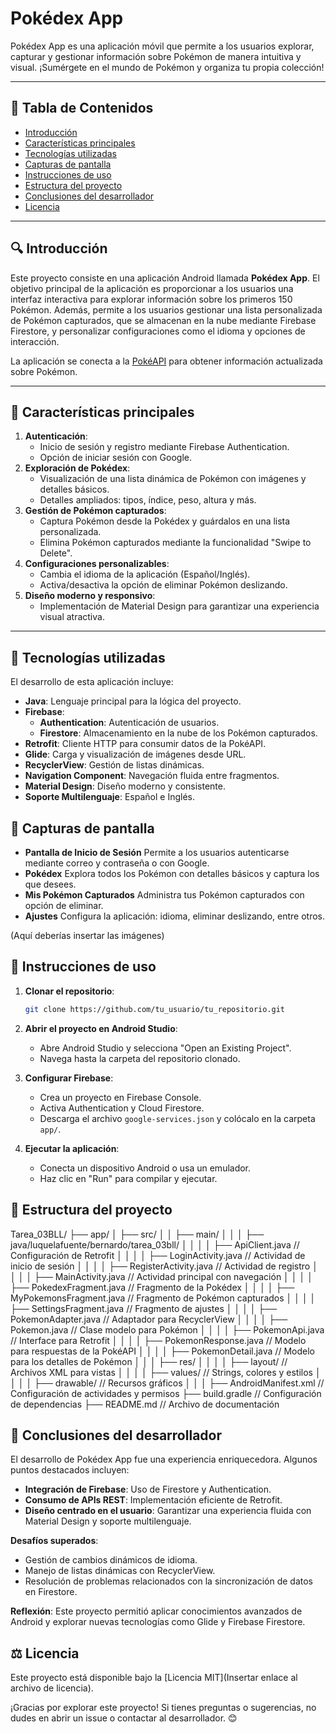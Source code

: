 # **Pokédex App**

Pokédex App es una aplicación móvil que permite a los usuarios explorar, capturar y gestionar información sobre Pokémon de manera intuitiva y visual. ¡Sumérgete en el mundo de Pokémon y organiza tu propia colección!

---

## **📌 Tabla de Contenidos**

- [Introducción](#introducción)
- [Características principales](#características-principales)
- [Tecnologías utilizadas](#tecnologías-utilizadas)
- [Capturas de pantalla](#capturas-de-pantalla)
- [Instrucciones de uso](#instrucciones-de-uso)
- [Estructura del proyecto](#estructura-del-proyecto)
- [Conclusiones del desarrollador](#conclusiones-del-desarrollador)
- [Licencia](#licencia)

---

## **🔍 Introducción**

Este proyecto consiste en una aplicación Android llamada **Pokédex App**. El objetivo principal de la aplicación es proporcionar a los usuarios una interfaz interactiva para explorar información sobre los primeros 150 Pokémon. Además, permite a los usuarios gestionar una lista personalizada de Pokémon capturados, que se almacenan en la nube mediante Firebase Firestore, y personalizar configuraciones como el idioma y opciones de interacción.

La aplicación se conecta a la [PokéAPI](https://pokeapi.co/) para obtener información actualizada sobre Pokémon.

---

## **🌟 Características principales**

1. **Autenticación**:
    -   Inicio de sesión y registro mediante Firebase Authentication.
    -   Opción de iniciar sesión con Google.
2. **Exploración de Pokédex**:
    -   Visualización de una lista dinámica de Pokémon con imágenes y detalles básicos.
    -   Detalles ampliados: tipos, índice, peso, altura y más.
3. **Gestión de Pokémon capturados**:
    -   Captura Pokémon desde la Pokédex y guárdalos en una lista personalizada.
    -   Elimina Pokémon capturados mediante la funcionalidad "Swipe to Delete".
4. **Configuraciones personalizables**:
    -   Cambia el idioma de la aplicación (Español/Inglés).
    -   Activa/desactiva la opción de eliminar Pokémon deslizando.
5. **Diseño moderno y responsivo**:
    -   Implementación de Material Design para garantizar una experiencia visual atractiva.

---

## **🔧 Tecnologías utilizadas**

El desarrollo de esta aplicación incluye:

-   **Java**: Lenguaje principal para la lógica del proyecto.
-   **Firebase**:
    -   **Authentication**: Autenticación de usuarios.
    -   **Firestore**: Almacenamiento en la nube de los Pokémon capturados.
-   **Retrofit**: Cliente HTTP para consumir datos de la PokéAPI.
-   **Glide**: Carga y visualización de imágenes desde URL.
-   **RecyclerView**: Gestión de listas dinámicas.
-   **Navigation Component**: Navegación fluida entre fragmentos.
-   **Material Design**: Diseño moderno y consistente.
-   **Soporte Multilenguaje**: Español e Inglés.

## **📸 Capturas de pantalla**

-   **Pantalla de Inicio de Sesión**
    Permite a los usuarios autenticarse mediante correo y contraseña o con Google.
-   **Pokédex**
    Explora todos los Pokémon con detalles básicos y captura los que desees.
-   **Mis Pokémon Capturados**
    Administra tus Pokémon capturados con opción de eliminar.
-   **Ajustes**
    Configura la aplicación: idioma, eliminar deslizando, entre otros.

(Aquí deberías insertar las imágenes)

## **🚀 Instrucciones de uso**

1. **Clonar el repositorio**:

    ```bash
    git clone https://github.com/tu_usuario/tu_repositorio.git
    ```

2. **Abrir el proyecto en Android Studio**:
    -   Abre Android Studio y selecciona "Open an Existing Project".
    -   Navega hasta la carpeta del repositorio clonado.
3. **Configurar Firebase**:
    -   Crea un proyecto en Firebase Console.
    -   Activa Authentication y Cloud Firestore.
    -   Descarga el archivo `google-services.json` y colócalo en la carpeta `app/`.
4. **Ejecutar la aplicación**:
    -   Conecta un dispositivo Android o usa un emulador.
    -   Haz clic en "Run" para compilar y ejecutar.

## **📁 Estructura del proyecto**

Tarea_03BLL/
├── app/
│ ├── src/
│ │ ├── main/
│ │ │ ├── java/luquelafuente/bernardo/tarea_03bll/
│ │ │ │ ├── ApiClient.java // Configuración de Retrofit
│ │ │ │ ├── LoginActivity.java // Actividad de inicio de sesión
│ │ │ │ ├── RegisterActivity.java // Actividad de registro
│ │ │ │ ├── MainActivity.java // Actividad principal con navegación
│ │ │ │ ├── PokedexFragment.java // Fragmento de la Pokédex
│ │ │ │ ├── MyPokemonsFragment.java // Fragmento de Pokémon capturados
│ │ │ │ ├── SettingsFragment.java // Fragmento de ajustes
│ │ │ │ ├── PokemonAdapter.java // Adaptador para RecyclerView
│ │ │ │ ├── Pokemon.java // Clase modelo para Pokémon
│ │ │ │ ├── PokemonApi.java // Interface para Retrofit
│ │ │ │ ├── PokemonResponse.java // Modelo para respuestas de la PokéAPI
│ │ │ │ ├── PokemonDetail.java // Modelo para los detalles de Pokémon
│ │ │ ├── res/
│ │ │ │ ├── layout/ // Archivos XML para vistas
│ │ │ │ ├── values/ // Strings, colores y estilos
│ │ │ │ ├── drawable/ // Recursos gráficos
│ │ │ ├── AndroidManifest.xml // Configuración de actividades y permisos
├── build.gradle // Configuración de dependencias
├── README.md // Archivo de documentación


## **📙 Conclusiones del desarrollador**

El desarrollo de Pokédex App fue una experiencia enriquecedora. Algunos puntos destacados incluyen:

-   **Integración de Firebase**: Uso de Firestore y Authentication.
-   **Consumo de APIs REST**: Implementación eficiente de Retrofit.
-   **Diseño centrado en el usuario**: Garantizar una experiencia fluida con Material Design y soporte multilenguaje.

**Desafíos superados**:

-   Gestión de cambios dinámicos de idioma.
-   Manejo de listas dinámicas con RecyclerView.
-   Resolución de problemas relacionados con la sincronización de datos en Firestore.

**Reflexión**: Este proyecto permitió aplicar conocimientos avanzados de Android y explorar nuevas tecnologías como Glide y Firebase Firestore.

## **⚖️ Licencia**

Este proyecto está disponible bajo la [Licencia MIT](Insertar enlace al archivo de licencia).

¡Gracias por explorar este proyecto! Si tienes preguntas o sugerencias, no dudes en abrir un issue o contactar al desarrollador. 😊
